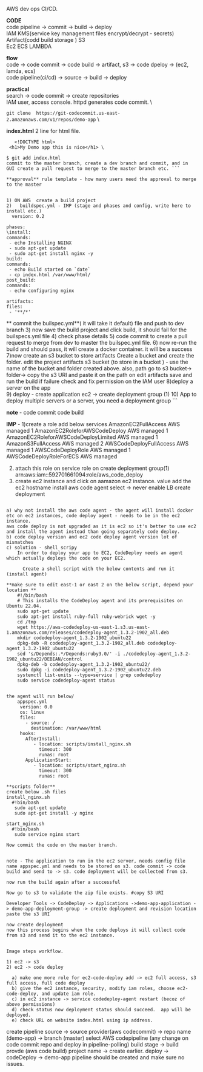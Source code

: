 AWS dev ops CI/CD.

**CODE** \
    code pipeline -> commit -> build -> deploy \
    IAM KMS(service key management files encrypt/decrypt - secrets) \
    Artifact(codd build storage ) S3 \
    Ec2 ECS LAMBDA


**flow** \
code -> code commit -> code build -> artifact, s3 -> code dpeloy -> (ec2, lamda, ecs) \
code pipeline(ci/cd) -> source -> build -> deploy 

**practical** \
 search -> code commit -> create repositories \
 IAM user, access console. httpd generates code commit. \


```git clone  https://git-codecommit.us-east-2.amazonaws.com/v1/repos/demo-app``` \

 **index.html** 2 line for html file. 
   ``` \
      <!DOCTYPE html> 
    <h1>My Demo app this is nice</h1> \

$ git add index.html 
  commit to the master branch, create a dev branch and commit, and in GUI create a pull request to merge to the master branch etc. ```

**approval** rule template - how many users need the approval to merge to the master


 1) ON AWS  create a build project 
 2)   buildspec.yml - IMP (stage and phases and config, write here to install etc.)
     version: 0.2

phases:
 \install:
  commands:
    - echo Installing NGINX
    - sudo apt-get update
    - sudo apt-get install nginx -y
 build:
  commands:
    - echo Build started on `date`
    - cp index.html /var/www/html/
 post_build:
  commands:
    - echo configuring nginx

artifacts:
  files:
    - '**/*'
```
** commit the builspec.yml**( it will take it default) file and push to dev branch 
 3) now save the build project and click build, it should fail for the builspecs.yml file
 4) check phase details
 5) code commit to create a pull request to merge from dev to master the builspec.yml file.
 6) now re-run the build and should pass, it will create a docker container. it will be a success
 7)now create an s3 bucket to store artifacts
   Create a bucket and create the folder.
   edit the project artifacts
   s3 bucket (to store in a bucket ) - use the name of the bucket and folder created above.
   also, path go to s3 bucket-> folder-> copy the s3 URI and paste it on the path on edit artifacts
         save and run the build if failure check and fix permission on the IAM user
 8)deploy a server on the app  
 9) deploy - create application ec2 -> create deployment group (1)
10) App to deploy multiple servers or a server, you need a deployment group ```



**note** - code commit <connection need a service role> code build



**IMP** -
 1)create a role add below services
   AmazonEC2FullAccess	AWS managed	1
   AmazonEC2RoleforAWSCodeDeploy	AWS managed	1
   AmazonEC2RoleforAWSCodeDeployLimited	AWS managed	1
   AmazonS3FullAccess	AWS managed	2
   AWSCodeDeployFullAccess	AWS managed	1
   AWSCodeDeployRole	AWS managed	1
   AWSCodeDeployRoleForECS	AWS managed

 2) attach this role on service role on create deployment group(1) arn:aws:iam::592701661094:role/aws_code_deploy  
3) create ec2 instance and click on aamazon ec2 instance.  value add the ec2 hostname
  install aws code agent
  select -> never
  enable LB
   create deployment
```

a) why not install the aws code agent - the agent will install docker etc on ec2 instances, code deploy agent - needs to be in the ec2 instance. 
aws code deploy is not upgraded as it is ec2 so it's better to use ec2 and install the agent instead than going separately code deploy. 
b) code deploy version and ec2 code deploy agent version lot of mismatches
c) solution - shell scripy 
    In order to deploy your app to EC2, CodeDeploy needs an agent which actually deploys the code on your EC2.

      Create a shell script with the below contents and run it (install agent)

**make sure to edit east-1 or east 2 on the below script, depend your location **
    #!/bin/bash 
    # This installs the CodeDeploy agent and its prerequisites on Ubuntu 22.04.  
    sudo apt-get update 
    sudo apt-get install ruby-full ruby-webrick wget -y 
    cd /tmp 
    wget https://aws-codedeploy-us-east-1.s3.us-east-1.amazonaws.com/releases/codedeploy-agent_1.3.2-1902_all.deb 
    mkdir codedeploy-agent_1.3.2-1902_ubuntu22 
    dpkg-deb -R codedeploy-agent_1.3.2-1902_all.deb codedeploy-agent_1.3.2-1902_ubuntu22 
    sed 's/Depends:.*/Depends:ruby3.0/' -i ./codedeploy-agent_1.3.2-1902_ubuntu22/DEBIAN/control 
    dpkg-deb -b codedeploy-agent_1.3.2-1902_ubuntu22/ 
    sudo dpkg -i codedeploy-agent_1.3.2-1902_ubuntu22.deb 
    systemctl list-units --type=service | grep codedeploy 
    sudo service codedeploy-agent status


the agent will run below/ 
    appspec.yml
     version: 0.0
     os: linux
     files:
       - source: /
         destination: /var/www/html
     hooks:
       AfterInstall:
          - location: scripts/install_nginx.sh
            timeout: 300
            runas: root
       ApplicationStart:
          - location: scripts/start_nginx.sh
            timeout: 300
            runas: root 

**scripts folder**
create below .sh files 
install_nginx.sh
  #!bin/bash
   sudo apt-get update
   sudo apt-get install -y nginx

start_nginx.sh
  #!bin/bash
   sudo service nginx start

Now commit the code on the master branch. 


note - The application to run in the ec2 server, needs config file name appspec.yml and needs to be stored on s3. code commit -> code build and send to -> s3. code deployment will be collected from s3. 

now run the build again after a successful

Now go to s3 to validate the zip file exists. #copy S3 URI

Developer Tools -> CodeDeploy -> Applications ->demo-app-application -> demo-app-deployment-group -> create deployment and revision location paste the s3 URI

now create deployment  
now this process begins when the code deploys it will collect code from s3 and send it to the ec2 instance.


Image steps workflow. 

1) ec2 -> s3 
2) ec2 -> code deploy

  a) make one more role for ec2-code-deploy add -> ec2 full access, s3 full access, full code deploy
  b) give the ec2 instance, security, modify iam roles, choose ec2-code-deploy, and update iam role.  
  c) in ec2 instance -> service codedeploy-agent restart (becoz of above permissions)
  d) check status now deployment status should succeed.  app will be deployed. 
  e) check URL on website index.html using ip address.
```
create pipeline
    source -> source provider(aws codecommit) -> repo name (demo-app) -> branch (master)
    select AWS codepipeline (any change on code commit repo and deploy in pipeline-polling)
    build stage -> build provde (aws code build) project name -> create earlier. 
    deploy -> codeDeploy -> demo-app 
    pipeline should be created and make sure no issues.

